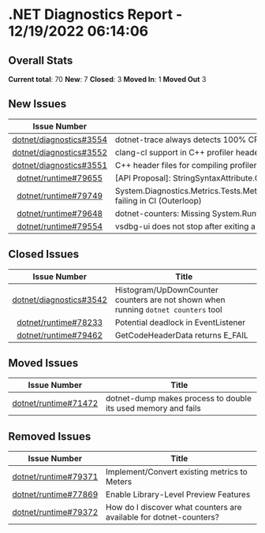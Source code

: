 # .NET Diagnostics Report - 12/19/2022 06:14:06

## Overall Stats

**Current total**: 70
**New**: 7
**Closed**: 3
**Moved In**: 1
**Moved Out** 3

## New Issues

| **Issue Number** | **Title** |
| :--------------: | --------- |
| [dotnet/diagnostics#3554](https://github.com/dotnet/diagnostics/issues/3554) | dotnet-trace always detects 100% CPU usage |
| [dotnet/diagnostics#3552](https://github.com/dotnet/diagnostics/issues/3552) | clang-cl support in C++ profiler headers |
| [dotnet/diagnostics#3551](https://github.com/dotnet/diagnostics/issues/3551) | C++ header files for compiling profiler are obsolete |
| [dotnet/runtime#79655](https://github.com/dotnet/runtime/issues/79655) | [API Proposal]: StringSyntaxAttribute.Guid |
| [dotnet/runtime#79749](https://github.com/dotnet/runtime/issues/79749) | System.Diagnostics.Metrics.Tests.MetricEventSourceTests.EventSourceFiltersInstruments failing in CI (Outerloop) |
| [dotnet/runtime#79648](https://github.com/dotnet/runtime/issues/79648) | dotnet-counters: Missing System.Runtime-Counters when publishing a trimmed app |
| [dotnet/runtime#79554](https://github.com/dotnet/runtime/issues/79554) | vsdbg-ui does not stop after exiting a .NET macOS application |

## Closed Issues

| **Issue Number** | **Title** |
| :--------------: | --------- |
| [dotnet/diagnostics#3542](https://github.com/dotnet/diagnostics/issues/3542) | Histogram/UpDownCounter counters are not shown when running `dotnet counters` tool |
| [dotnet/runtime#78233](https://github.com/dotnet/runtime/issues/78233) | Potential deadlock in EventListener |
| [dotnet/runtime#79462](https://github.com/dotnet/runtime/issues/79462) | GetCodeHeaderData returns E_FAIL |

## Moved Issues

| **Issue Number** | **Title** |
| :--------------: | --------- |
| [dotnet/runtime#71472](https://github.com/dotnet/runtime/issues/71472) | dotnet-dump makes process to double its used memory and fails |

## Removed Issues

| **Issue Number** | **Title** |
| :--------------: | --------- |
| [dotnet/runtime#79371](https://github.com/dotnet/runtime/issues/79371) | Implement/Convert existing metrics to Meters  |
| [dotnet/runtime#77869](https://github.com/dotnet/runtime/issues/77869) | Enable Library-Level Preview Features |
| [dotnet/runtime#79372](https://github.com/dotnet/runtime/issues/79372) | How do I discover what counters are available for dotnet-counters? |

